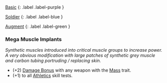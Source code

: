 
[Basic](Game/Basic-List)
{: .label .label-purple }

[Soldier](Game/Soldier)
{: .label .label-blue }

[Augment](Game/Advancement-List?Augment=true)
{: .label .label-green }
### Mega Muscle Implants
*Synthetic muscles introduced into critical muscle groups to increase power. A very obvious modification with large patches of synthetic grey muscle and carbon tubing portruding / replacing skin.*
* (+2) [Damage Bonus](Core/Weapons#Damage%20Bonus) with any weapon with the [Mass](Game/Core/Blocks/Mass) trait.
* (+1) to all [Athletics](Core/Strength#Athletics) skill tests.

